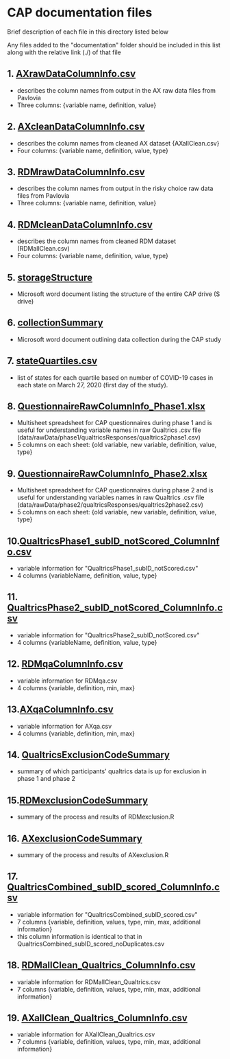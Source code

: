 # CAP documentation files
Brief description of each file in this directory listed below

Any files added to the "documentation" folder should be included in this list along with the relative link (./) of that file

## 1.  [AXrawDataColumnInfo.csv](./AXrawDataColumnInfo.csv)

-   describes the column names from output in the AX raw data files from Pavlovia
-   Three columns: {variable name, definition, value}

## 2.  [AXcleanDataColumnInfo.csv](./AXcleanDataColumnInfo.csv)

-   describes the column names from cleaned AX dataset {AXallClean.csv}
-   Four columns: {variable name, definition, value, type}

## 3.  [RDMrawDataColumnInfo.csv](./RDMrawDataColumnInfo.csv)

-   describes the column names from output in the risky choice raw data files from Pavlovia
-   Three columns: {variable name, definition, value}

## 4.  [RDMcleanDataColumnInfo.csv](./RDMcleanDataColumnInfo.csv)

-   describes the column names from cleaned RDM dataset (RDMallClean.csv)
-   Four columns: {variable name, definition, value, type}

## 5.  [storageStructure](./storageStructure.docx)

-   Microsoft word document listing the structure of the entire CAP drive (S drive)

## 6. [collectionSummary](./collectionSummary.docx)

-   Microsoft word document outlining data collection during the CAP study

## 7. [stateQuartiles.csv](./stateQuartiles.csv)

-   list of states for each quartile based on number of COVID-19 cases in each state on March 27, 2020 (first day of the study).

## 8. [QuestionnaireRawColumnInfo_Phase1.xlsx](./QuestionnaireRawColumnInfo_Phase1.xlsx)

-   Multisheet spreadsheet for CAP questionnaires during phase 1 and is useful for understanding variable names in raw Qualtrics .csv file (data/rawData/phase1/qualtricsResponses/qualtrics2phase1.csv)
-   5 columns on each sheet: {old variable, new variable, definition, value, type}

## 9. [QuestionnaireRawColumnInfo_Phase2.xlsx](./QuestionnaireRawColumnInfo_Phase2.xlsx)

-   Multisheet spreadsheet for CAP questionnaires during phase 2 and is useful for understanding variables names in raw Qualtrics .csv file (data/rawData/phase2/qualtricsResponses/qualtrics2phase2.csv)
-   5 columns on each sheet: {old variable, new variable, definition, value, type}

## 10.[QualtricsPhase1_subID_notScored_ColumnInfo.csv](./QualtricsPhase1_subID_notScored_ColumnInfo.csv)

-   variable information for "QualtricsPhase1_subID_notScored.csv"
-   4 columns {variableName, definition, value, type}

## 11. [QualtricsPhase2_subID_notScored_ColumnInfo.csv](./QualtricsPhase2_subID_notScored_ColumnInfo.csv)

-   variable information for "QualtricsPhase2_subID_notScored.csv"
-   4 columns {variableName, definition, value, type}

## 12. [RDMqaColumnInfo.csv](./RDMqaColumnInfo.csv)

-   variable information for RDMqa.csv
-   4 columns {variable, definition, min, max}

## 13.[AXqaColumnInfo.csv](./AXqaColumnInfo.xlsx)

-   variable information for AXqa.csv
-   4 columns {variable, definition, min, max}

## 14. [QualtricsExclusionCodeSummary](./QualtricsExclusionCodeSummary.md)

-   summary of which participants' qualtrics data is up for exclusion in phase 1 and phase 2 

## 15.[RDMexclusionCodeSummary](./RDMexclusionCodeSummary.md)

-   summary of the process and results of RDMexclusion.R

## 16. [AXexclusionCodeSummary](./AXexclusionCodeSummary.md)

-   summary of the process and results of AXexclusion.R

## 17. [QualtricsCombined_subID_scored_ColumnInfo.csv](./QualtricsCombined_subID_scored_ColumnInfo.csv)

-   variable information for "QualtricsCombined_subID_scored.csv"
-   7 columns {variable, definition, values, type, min, max, additional information}
-   this column information is identical to that in QualtricsCombined_subID_scored_noDuplicates.csv

## 18. [RDMallClean_Qualtrics_ColumnInfo.csv](./RDMallClean_Qualtrics_ColumnInfo.csv)
-   variable information for RDMallClean_Qualtrics.csv
-   7 columns {variable, definition, values, type, min, max, additional information}

## 19. [AXallClean_Qualtrics_ColumnInfo.csv](./AXallClean_Qualtrics_ColumnInfo.csv)
-   variable information for AXallClean_Qualtrics.csv
-   7 columns {variable, definition, values, type, min, max, additional information}
